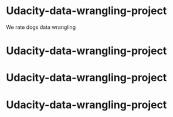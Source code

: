 # Udacity-data-wrangling-project
 We rate dogs data wrangling
# Udacity-data-wrangling-project
# Udacity-data-wrangling-project
# Udacity-data-wrangling-project
